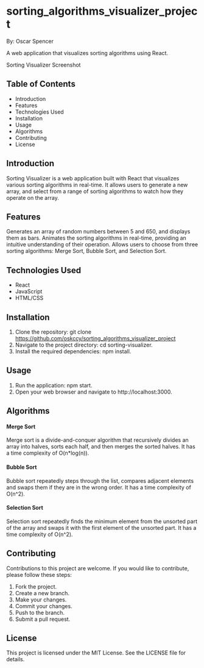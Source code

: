 # sorting_algorithms_visualizer_project

By: Oscar Spencer

A web application that visualizes sorting algorithms using React.

Sorting Visualizer Screenshot

## Table of Contents

- Introduction
- Features
- Technologies Used
- Installation
- Usage
- Algorithms
- Contributing
- License

## Introduction
Sorting Visualizer is a web application built with React that visualizes various sorting algorithms in real-time. It allows users to generate a new array, and select from a range of sorting algorithms to watch how they operate on the array.

## Features
Generates an array of random numbers between 5 and 650, and displays them as bars.
Animates the sorting algorithms in real-time, providing an intuitive understanding of their operation.
Allows users to choose from three sorting algorithms: Merge Sort, Bubble Sort, and Selection Sort.
## Technologies Used
- React
- JavaScript
- HTML/CSS
## Installation
1. Clone the repository: git clone https://github.com/oskccy/sorting_algorithms_visualizer_project
2. Navigate to the project directory: cd sorting-visualizer.
3. Install the required dependencies: npm install.
## Usage
1. Run the application: npm start.
2. Open your web browser and navigate to http://localhost:3000.
## Algorithms
#### Merge Sort
Merge sort is a divide-and-conquer algorithm that recursively divides an array into halves, sorts each half, and then merges the sorted halves. It has a time complexity of O(n*log(n)).

#### Bubble Sort
Bubble sort repeatedly steps through the list, compares adjacent elements and swaps them if they are in the wrong order. It has a time complexity of O(n^2).

#### Selection Sort
Selection sort repeatedly finds the minimum element from the unsorted part of the array and swaps it with the first element of the unsorted part. It has a time complexity of O(n^2).

## Contributing
Contributions to this project are welcome. If you would like to contribute, please follow these steps:

1. Fork the project.
2. Create a new branch.
3. Make your changes.
4. Commit your changes.
5. Push to the branch.
6. Submit a pull request.
## License
This project is licensed under the MIT License. See the LICENSE file for details.

